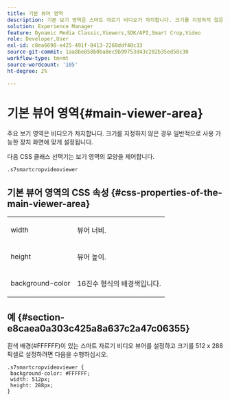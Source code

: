 ```yaml
---
title: 기본 뷰어 영역
description: 기본 보기 영역은 스마트 자르기 비디오가 차지합니다. 크기를 지정하지 않은 경우 일반적으로 사용 가능한 장치 화면에 맞게 설정됩니다.
solution: Experience Manager
feature: Dynamic Media Classic,Viewers,SDK/API,Smart Crop,Video
role: Developer,User
exl-id: c8ea6698-e425-491f-8413-2260ddf40c33
source-git-commit: 1aa8be858b0ba8ec9b99753d43c202b35ed58c30
workflow-type: tm+mt
source-wordcount: '105'
ht-degree: 2%

---
```


# 기본 뷰어 영역{#main-viewer-area}

주요 보기 영역은 비디오가 차지합니다. 크기를 지정하지 않은 경우 일반적으로 사용 가능한 장치 화면에 맞게 설정됩니다.

<!--<a id="section_061E550C1C1D4DB2BD663A898895B38C"></a>-->

다음 CSS 클래스 선택기는 보기 영역의 모양을 제어합니다.

```
.s7smartcropvideoviewer 
```

## 기본 뷰어 영역의 CSS 속성 {#css-properties-of-the-main-viewer-area}

<table id="table_C48C56E696304C9BAFEE71BA9EA9A174"> 
 <tbody> 
  <tr> 
   <td colname="col1"> <p> <span class="codeph"> width </span> </p> </td> 
   <td colname="col2"> <p>뷰어 너비. </p> </td> 
  </tr> 
  <tr> 
   <td colname="col1"> <p> <span class="codeph"> height </span> </p> </td> 
   <td colname="col2"> <p>뷰어 높이. </p> </td> 
  </tr> 
  <tr> 
   <td colname="col1"> <p> <span class="codeph"> background-color </span> </p> </td> 
   <td colname="col2"> <p> 16진수 형식의 배경색입니다. </p> </td> 
  </tr> 
 </tbody> 
</table>

## 예 {#section-e8caea0a303c425a8a637c2a47c06355}

흰색 배경(#FFFFFF)이 있는 스마트 자르기 비디오 뷰어를 설정하고 크기를 512 x 288픽셀로 설정하려면 다음을 수행하십시오.

```
.s7smartcropvideoviewer { 
 background-color: #FFFFFF; 
 width: 512px; 
 height: 288px;  
}
```
